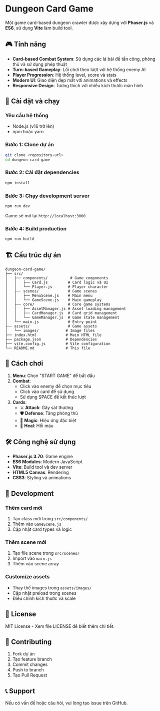 # Dungeon Card Game

Một game card-based dungeon crawler được xây dựng với **Phaser.js** và **ES6**, sử dụng **Vite** làm build tool.

## 🎮 Tính năng

- **Card-based Combat System**: Sử dụng các lá bài để tấn công, phòng thủ và sử dụng phép thuật
- **Turn-based Gameplay**: Lối chơi theo lượt với hệ thống enemy AI
- **Player Progression**: Hệ thống level, score và stats
- **Modern UI**: Giao diện đẹp mắt với animations và effects
- **Responsive Design**: Tương thích với nhiều kích thước màn hình

## 🚀 Cài đặt và chạy

### Yêu cầu hệ thống
- Node.js (v16 trở lên)
- npm hoặc yarn

### Bước 1: Clone dự án
```bash
git clone <repository-url>
cd dungeon-card-game
```

### Bước 2: Cài đặt dependencies
```bash
npm install
```

### Bước 3: Chạy development server
```bash
npm run dev
```

Game sẽ mở tại `http://localhost:3000`

### Bước 4: Build production
```bash
npm run build
```

## 🏗️ Cấu trúc dự án

```
dungeon-card-game/
├── src/
│   ├── components/          # Game components
│   │   ├── Card.js         # Card logic và UI
│   │   └── Player.js       # Player character
│   ├── scenes/             # Game scenes
│   │   ├── MenuScene.js    # Main menu
│   │   └── GameScene.js    # Main gameplay
│   ├── core/               # Core game systems
│   │   ├── AssetManager.js # Asset loading management
│   │   ├── CardManager.js  # Card grid management
│   │   └── GameManager.js  # Game state management
│   └── main.js             # Entry point
├── assets/                 # Game assets
│   └── images/            # Image files
├── index.html             # Main HTML file
├── package.json           # Dependencies
├── vite.config.js         # Vite configuration
└── README.md              # This file
```

## 🎯 Cách chơi

1. **Menu**: Chọn "START GAME" để bắt đầu
2. **Combat**: 
   - Click vào enemy để chọn mục tiêu
   - Click vào card để sử dụng
   - Sử dụng SPACE để kết thúc lượt
3. **Cards**:
   - ⚔️ **Attack**: Gây sát thương
   - 🛡️ **Defense**: Tăng phòng thủ
   - 🔮 **Magic**: Hiệu ứng đặc biệt
   - 💚 **Heal**: Hồi máu

## 🛠️ Công nghệ sử dụng

- **Phaser.js 3.70**: Game engine
- **ES6 Modules**: Modern JavaScript
- **Vite**: Build tool và dev server
- **HTML5 Canvas**: Rendering
- **CSS3**: Styling và animations

## 🔧 Development

### Thêm card mới
1. Tạo class mới trong `src/components/`
2. Thêm vào `GameScene.js`
3. Cập nhật card types và logic

### Thêm scene mới
1. Tạo file scene trong `src/scenes/`
2. Import vào `main.js`
3. Thêm vào scene array

### Customize assets
- Thay thế images trong `assets/images/`
- Cập nhật preload trong scenes
- Điều chỉnh kích thước và scale

## 📝 License

MIT License - Xem file LICENSE để biết thêm chi tiết.

## 🤝 Contributing

1. Fork dự án
2. Tạo feature branch
3. Commit changes
4. Push to branch
5. Tạo Pull Request

## 📞 Support

Nếu có vấn đề hoặc câu hỏi, vui lòng tạo issue trên GitHub.
